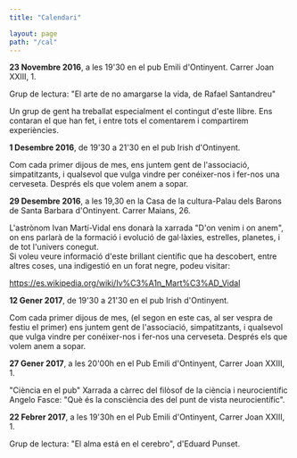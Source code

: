 ```yaml
---
title: "Calendari"

layout: page
path: "/cal"
---
```


**23 Novembre 2016**, a les 19'30 en el pub Emili d'Ontinyent. Carrer Joan XXIII, 1.

Grup de lectura: "El arte de no amargarse la vida, de Rafael Santandreu"

  Un grup de gent ha treballat especialment el contingut d'este llibre. Ens contaran el que han fet, i entre tots el comentarem i compartirem experiències.

**1 Desembre 2016**, de 19'30 a 21'30 en el pub Irish d'Ontinyent.

Com cada primer dijous de mes, ens juntem gent de l'associació, simpatitzants, i qualsevol que vulga vindre per conéixer-nos i fer-nos una cerveseta. Després els que volem anem a sopar.


**29 Desembre 2016**, a les 19,30 en la Casa de la cultura-Palau dels Barons de Santa Barbara d'Ontinyent. Carrer Maians, 26.

L'astrònom Ivan Martí-Vidal ens donarà la xarrada "D'on venim i on anem", on ens parlarà de la formació i evolució de gal·làxies, estrelles, planetes, i de tot l'univers conegut.       
Si voleu veure informació d'este brillant científic que ha descobert, entre altres coses, una indigestió en un forat negre, podeu visitar:

  https://es.wikipedia.org/wiki/Iv%C3%A1n_Mart%C3%AD_Vidal

**12 Gener 2017**, de 19'30 a 21'30 en el pub Irish d'Ontinyent.

Com cada primer dijous de mes, (el segon en este cas, al ser vespra de festiu el primer) ens juntem gent de l'associació, simpatitzants, i qualsevol que vulga vindre per conéixer-nos i fer-nos una cerveseta. Després els que volem anem a sopar.  


**27 Gener 2017**, a les 20'00h en el Pub Emili d'Ontinyent, Carrer Joan XXIII, 1.

"Ciència en el pub"
Xarrada a càrrec del filòsof de la ciència i neurocientífic Angelo Fasce: "Què és la consciència des del punt de vista neurocientífic".

**22 Febrer 2017**, a les 19'30h en el Pub Emili d'Ontinyent, Carrer Joan XXIII, 1.

Grup de lectura: "El alma está en el cerebro", d'Eduard Punset.
